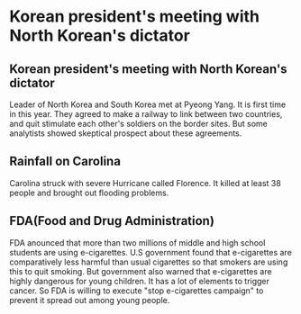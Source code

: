 # Korean president's meeting with North Korean's dictator

## Korean president's meeting with North Korean's dictator

Leader of North Korea and South Korea met at Pyeong Yang. It is first time in this year. They agreed to make a railway to link between two countries, and quit stimulate each other's soldiers on the border sites. But some analytists showed skeptical prospect about these agreements.

## Rainfall on Carolina

Carolina struck with severe Hurricane called Florence. It killed at least 38 people and brought out flooding problems.

## FDA(Food and Drug Administration)

FDA anounced that more than two millions of middle and high school students are using e-cigarettes. U.S government found that e-cigarettes are comparatively less harmful than usual cigarettes so that smokers are using this to quit smoking. But government also warned that e-cigarettes are highly dangerous for young children. It has a lot of elements to trigger cancer. So FDA is willing to execute "stop e-cigarettes campaign" to prevent it spread out among young people.

